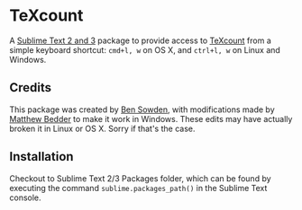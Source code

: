 TeXcount
========

A [Sublime Text 2 and 3](http://www.sublimetext.com/) package to provide access to [TeXcount](http://app.uio.no/ifi/texcount/) from a simple keyboard shortcut: `cmd+l, w` on OS X, and `ctrl+l, w` on Linux and Windows.

Credits
------------
This package was created by [Ben Sowden](https://github.com/bensowden), with modifications made by [Matthew Bedder](https://github.com/bedder) to make it work in Windows. These edits may have actually broken it in Linux or OS X. Sorry if that's the case.

Installation
------------

Checkout to Sublime Text 2/3 Packages folder, which can be found by executing the command `sublime.packages_path()` in the Sublime Text console.
